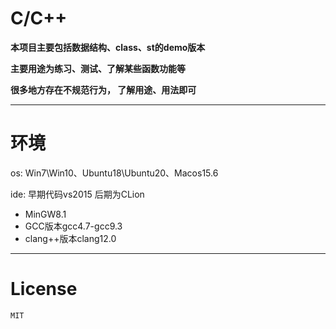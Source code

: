 # C/C++

**本项目主要包括数据结构、class、st的demo版本**

**主要用途为练习、测试、了解某些函数功能等**

**很多地方存在不规范行为， 了解用途、用法即可**

---

# 环境

os: Win7\Win10、Ubuntu18\Ubuntu20、Macos15.6

ide: 早期代码vs2015 后期为CLion

- MinGW8.1
- GCC版本gcc4.7-gcc9.3
- clang++版本clang12.0

---

# License

``MIT``
